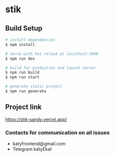 # stik

## Build Setup

```bash
# install dependencies
$ npm install

# serve with hot reload at localhost:3000
$ npm run dev

# build for production and launch server
$ npm run build
$ npm run start

# generate static project
$ npm run generate
```

## Project link

https://stik-sandy.vercel.app/


### Contacts for communication on all issues

<ul>
    <li>katyfrontend@gmail.com</li>
    <li>Telegram katyEkat</li>
</ul>
